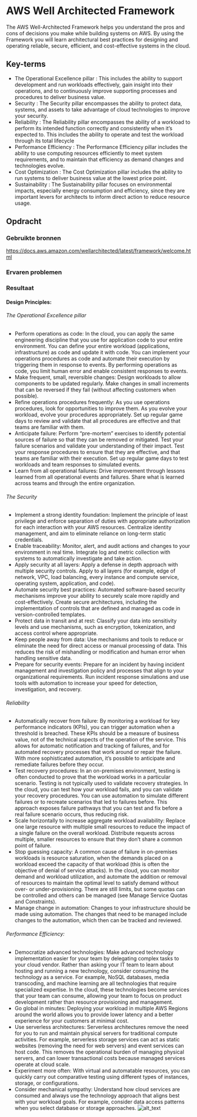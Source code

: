 # AWS Well Architected Framework
The AWS Well-Architected Framework helps you understand the pros and cons of decisions you make while building systems on AWS. By using the Framework you will learn architectural best practices for designing and operating reliable, secure, efficient, and cost-effective systems in the cloud.

## Key-terms
- The Operational Excellence pillar : This includes the ability to support development and run workloads effectively, gain insight into their operations, and to continuously improve supporting processes and procedures to deliver business value.
- Security : The Security pillar encompasses the ability to protect data, systems, and assets to take advantage of cloud technologies to improve your security.
- Reliability : The Reliability pillar encompasses the ability of a workload to perform its intended function correctly and consistently when it’s expected to. This includes the ability to operate and test the workload through its total lifecycle
- Performance Efficiency : The Performance Efficiency pillar includes the ability to use computing resources efficiently to meet system requirements, and to maintain that efficiency as demand changes and technologies evolve.
- Cost Optimization : The Cost Optimization pillar includes the ability to run systems to deliver business value at the lowest price point.
- Sustainability : The Sustainability pillar focuses on environmental impacts, especially energy consumption and efficiency, since they are important levers for architects to inform direct action to reduce resource usage.

## Opdracht

### Gebruikte bronnen
https://docs.aws.amazon.com/wellarchitected/latest/framework/welcome.html

### Ervaren problemen

### Resultaat
#### Design Principles:

###### The Operational Excellence pillar
- Perform operations as code: In the cloud, you can apply the same engineering discipline that you use for application code to your entire environment. You can define your entire workload (applications, infrastructure) as code and update it with code. You can implement your operations procedures as code and automate their execution by triggering them in response to events. By performing operations as code, you limit human error and enable consistent responses to events.
- Make frequent, small, reversible changes: Design workloads to allow components to be updated regularly. Make changes in small increments that can be reversed if they fail (without affecting customers when possible).
- Refine operations procedures frequently: As you use operations procedures, look for opportunities to improve them. As you evolve your workload, evolve your procedures appropriately. Set up regular game days to review and validate that all procedures are effective and that teams are familiar with them.
- Anticipate failure: Perform “pre-mortem” exercises to identify potential sources of failure so that they can be removed or mitigated. Test your failure scenarios and validate your understanding of their impact. Test your response procedures to ensure that they are effective, and that teams are familiar with their execution. Set up regular game days to test workloads and team responses to simulated events.
- Learn from all operational failures: Drive improvement through lessons learned from all operational events and failures. Share what is learned across teams and through the entire organization.
###### The Security
- Implement a strong identity foundation: Implement the principle of least privilege and enforce separation of duties with appropriate authorization for each interaction with your AWS resources. Centralize identity management, and aim to eliminate reliance on long-term static credentials.
- Enable traceability: Monitor, alert, and audit actions and changes to your environment in real time. Integrate log and metric collection with systems to automatically investigate and take action.
- Apply security at all layers: Apply a defense in depth approach with multiple security controls. Apply to all layers (for example, edge of network, VPC, load balancing, every instance and compute service, operating system, application, and code).
- Automate security best practices: Automated software-based security mechanisms improve your ability to securely scale more rapidly and cost-effectively. Create secure architectures, including the implementation of controls that are defined and managed as code in version-controlled templates.
- Protect data in transit and at rest: Classify your data into sensitivity levels and use mechanisms, such as encryption, tokenization, and access control where appropriate.
- Keep people away from data: Use mechanisms and tools to reduce or eliminate the need for direct access or manual processing of data. This reduces the risk of mishandling or modification and human error when handling sensitive data.
- Prepare for security events: Prepare for an incident by having incident management and investigation policy and processes that align to your organizational requirements. Run incident response simulations and use tools with automation to increase your speed for detection, investigation, and recovery.
###### Reliability
- Automatically recover from failure: By monitoring a workload for key performance indicators (KPIs), you can trigger automation when a threshold is breached. These KPIs should be a measure of business value, not of the technical aspects of the operation of the service. This allows for automatic notification and tracking of failures, and for automated recovery processes that work around or repair the failure. With more sophisticated automation, it’s possible to anticipate and remediate failures before they occur.
- Test recovery procedures: In an on-premises environment, testing is often conducted to prove that the workload works in a particular scenario. Testing is not typically used to validate recovery strategies. In the cloud, you can test how your workload fails, and you can validate your recovery procedures. You can use automation to simulate different failures or to recreate scenarios that led to failures before. This approach exposes failure pathways that you can test and fix before a real failure scenario occurs, thus reducing risk.
- Scale horizontally to increase aggregate workload availability: Replace one large resource with multiple small resources to reduce the impact of a single failure on the overall workload. Distribute requests across multiple, smaller resources to ensure that they don’t share a common point of failure.
- Stop guessing capacity: A common cause of failure in on-premises workloads is resource saturation, when the demands placed on a workload exceed the capacity of that workload (this is often the objective of denial of service attacks). In the cloud, you can monitor demand and workload utilization, and automate the addition or removal of resources to maintain the optimal level to satisfy demand without over- or under-provisioning. There are still limits, but some quotas can be controlled and others can be managed (see Manage Service Quotas and Constraints).
- Manage change in automation: Changes to your infrastructure should be made using automation. The changes that need to be managed include changes to the automation, which then can be tracked and reviewed.
###### Performance Efficiency:
- Democratize advanced technologies: Make advanced technology implementation easier for your team by delegating complex tasks to your cloud vendor. Rather than asking your IT team to learn about hosting and running a new technology, consider consuming the technology as a service. For example, NoSQL databases, media transcoding, and machine learning are all technologies that require specialized expertise. In the cloud, these technologies become services that your team can consume, allowing your team to focus on product development rather than resource provisioning and management.
- Go global in minutes: Deploying your workload in multiple AWS Regions around the world allows you to provide lower latency and a better experience for your customers at minimal cost.
- Use serverless architectures: Serverless architectures remove the need for you to run and maintain physical servers for traditional compute activities. For example, serverless storage services can act as static websites (removing the need for web servers) and event services can host code. This removes the operational burden of managing physical servers, and can lower transactional costs because managed services operate at cloud scale.
- Experiment more often: With virtual and automatable resources, you can quickly carry out comparative testing using different types of instances, storage, or configurations.
- Consider mechanical sympathy: Understand how cloud services are consumed and always use the technology approach that aligns best with your workload goals. For example, consider data access patterns when you select database or storage approaches.
![alt_text](https://github.com/techgrounds/cloud-6-repo-rupaliBC/blob/main/00_includes/.png)
